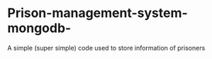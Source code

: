 # Prison-management-system-mongodb-
A simple (super simple) code used to store information of prisoners
